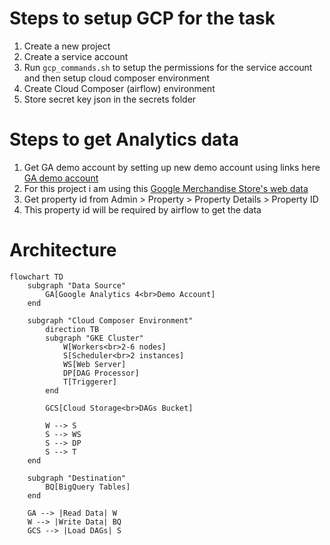 # Steps to setup GCP for the task

1. Create a new project
2. Create a service account
3. Run `gcp_commands.sh` to setup the permissions for the service account and then setup cloud composer environment
4. Create Cloud Composer (airflow) environment
5. Store secret key json in the secrets folder

# Steps to get Analytics data

1. Get GA demo account by setting up new demo account using links here [GA demo account](https://support.google.com/analytics/answer/6367342?hl=en#zippy=%2Cin-this-article)
2. For this project i am using this [Google Merchandise Store's web data](https://analytics.google.com/analytics/index/demoaccount?appstate=/p213025502)
3. Get property id from Admin > Property > Property Details > Property ID
4. This property id will be required by airflow to get the data

# Architecture

```mermaid
flowchart TD
    subgraph "Data Source"
        GA[Google Analytics 4<br>Demo Account]
    end

    subgraph "Cloud Composer Environment"
        direction TB
        subgraph "GKE Cluster"
            W[Workers<br>2-6 nodes]
            S[Scheduler<br>2 instances]
            WS[Web Server]
            DP[DAG Processor]
            T[Triggerer]
        end

        GCS[Cloud Storage<br>DAGs Bucket]

        W --> S
        S --> WS
        S --> DP
        S --> T
    end

    subgraph "Destination"
        BQ[BigQuery Tables]
    end

    GA --> |Read Data| W
    W --> |Write Data| BQ
    GCS --> |Load DAGs| S
```
